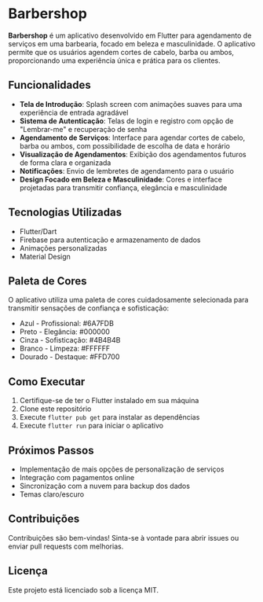 # Barbershop

**Barbershop** é um aplicativo desenvolvido em Flutter para agendamento de serviços em uma barbearia, focado em beleza e masculinidade. O aplicativo permite que os usuários agendem cortes de cabelo, barba ou ambos, proporcionando uma experiência única e prática para os clientes.

## Funcionalidades

- **Tela de Introdução**: Splash screen com animações suaves para uma experiência de entrada agradável
- **Sistema de Autenticação**: Telas de login e registro com opção de "Lembrar-me" e recuperação de senha
- **Agendamento de Serviços**: Interface para agendar cortes de cabelo, barba ou ambos, com possibilidade de escolha de data e horário
- **Visualização de Agendamentos**: Exibição dos agendamentos futuros de forma clara e organizada
- **Notificações**: Envio de lembretes de agendamento para o usuário
- **Design Focado em Beleza e Masculinidade**: Cores e interface projetadas para transmitir confiança, elegância e masculinidade

## Tecnologias Utilizadas

- Flutter/Dart
- Firebase para autenticação e armazenamento de dados
- Animações personalizadas
- Material Design

## Paleta de Cores

O aplicativo utiliza uma paleta de cores cuidadosamente selecionada para transmitir sensações de confiança e sofisticação:

- Azul - Profissional: #6A7FDB
- Preto - Elegância: #000000
- Cinza - Sofisticação: #4B4B4B
- Branco - Limpeza: #FFFFFF
- Dourado - Destaque: #FFD700

## Como Executar

1. Certifique-se de ter o Flutter instalado em sua máquina
2. Clone este repositório
3. Execute `flutter pub get` para instalar as dependências
4. Execute `flutter run` para iniciar o aplicativo

## Próximos Passos

- Implementação de mais opções de personalização de serviços
- Integração com pagamentos online
- Sincronização com a nuvem para backup dos dados
- Temas claro/escuro

## Contribuições

Contribuições são bem-vindas! Sinta-se à vontade para abrir issues ou enviar pull requests com melhorias.

## Licença

Este projeto está licenciado sob a licença MIT.

